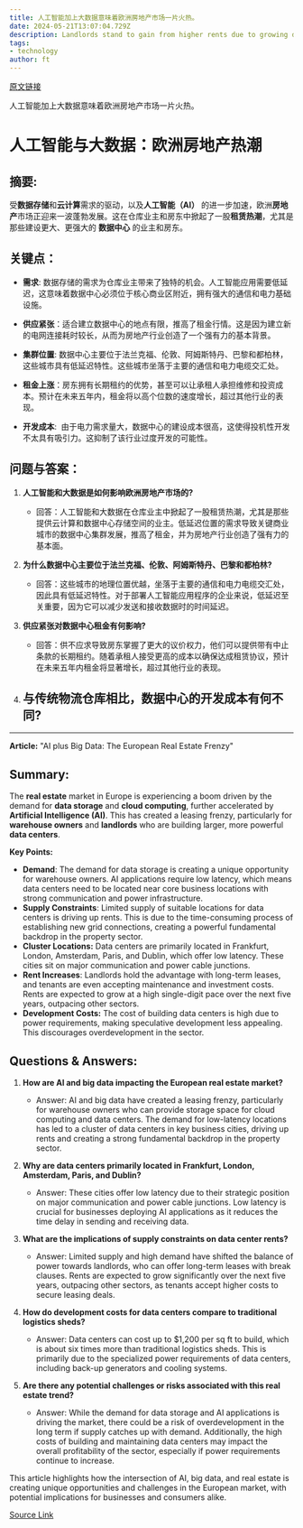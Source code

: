 ```yaml
---
title: 人工智能加上大数据意味着欧洲房地产市场一片火热。
date: 2024-05-21T13:07:04.729Z
description: Landlords stand to gain from higher rents due to growing demand for storage space
tags: 
- technology
author: ft
---
```


[原文链接](https://ft.com/content/84964470-a32d-4c2f-b919-f3fb1121ee8b)

人工智能加上大数据意味着欧洲房地产市场一片火热。

# **人工智能与大数据：欧洲房地产热潮** 

## 摘要: 
受**数据存储**和**云计算**需求的驱动，以及**人工智能（AI）** 的进一步加速，欧洲**房地产**市场正迎来一波蓬勃发展。这在仓库业主和房东中掀起了一股**租赁热潮**，尤其是那些建设更大、更强大的 **数据中心** 的业主和房东。 

## 关键点： 

- **需求**: 数据存储的需求为仓库业主带来了独特的机会。人工智能应用需要低延迟，这意味着数据中心必须位于核心商业区附近，拥有强大的通信和电力基础设施。 

- **供应紧张**：适合建立数据中心的地点有限，推高了租金行情。这是因为建立新的电网连接耗时较长，从而为房地产行业创造了一个强有力的基本背景。 

- **集群位置**: 数据中心主要位于法兰克福、伦敦、阿姆斯特丹、巴黎和都柏林，这些城市具有低延迟特性。这些城市坐落于主要的通信和电力电缆交汇处。 

- **租金上涨**：房东拥有长期租约的优势，甚至可以让承租人承担维修和投资成本。预计在未来五年内，租金将以高个位数的速度增长，超过其他行业的表现。 

- **开发成本**:  由于电力需求量大，数据中心的建设成本很高，这使得投机性开发不太具有吸引力。这抑制了该行业过度开发的可能性。 

## 问题与答案： 

1. **人工智能和大数据是如何影响欧洲房地产市场的?** 
   - 回答：人工智能和大数据在仓库业主中掀起了一股租赁热潮，尤其是那些提供云计算和数据中心存储空间的业主。低延迟位置的需求导致关键商业城市的数据中心集群发展，推高了租金，并为房地产行业创造了强有力的基本面。 

2. **为什么数据中心主要位于法兰克福、伦敦、阿姆斯特丹、巴黎和都柏林?** 
   - 回答：这些城市的地理位置优越，坐落于主要的通信和电力电缆交汇处，因此具有低延迟特性。对于部署人工智能应用程序的企业来说，低延迟至关重要，因为它可以减少发送和接收数据时的时间延迟。 

3. **供应紧张对数据中心租金有何影响?** 
   - 回答：供不应求导致房东掌握了更大的议价权力，他们可以提供带有中止条款的长期租约。随着承租人接受更高的成本以确保达成租赁协议，预计在未来五年内租金将显著增长，超过其他行业的表现。 

4. **与传统物流仓库相比，数据中心的开发成本有何不同?** 
   - 

---

**Article:** "AI plus Big Data: The European Real Estate Frenzy" 

## Summary: 
The **real estate** market in Europe is experiencing a boom driven by the demand for **data storage** and **cloud computing**, further accelerated by **Artificial Intelligence (AI)**. This has created a leasing frenzy, particularly for **warehouse owners** and **landlords** who are building larger, more powerful **data centers**. 

**Key Points:** 
- **Demand**: The demand for data storage is creating a unique opportunity for warehouse owners. AI applications require low latency, which means data centers need to be located near core business locations with strong communication and power infrastructure. 
- **Supply Constraints**: Limited supply of suitable locations for data centers is driving up rents. This is due to the time-consuming process of establishing new grid connections, creating a powerful fundamental backdrop in the property sector. 
- **Cluster Locations:** Data centers are primarily located in Frankfurt, London, Amsterdam, Paris, and Dublin, which offer low latency. These cities sit on major communication and power cable junctions. 
- **Rent Increases**: Landlords hold the advantage with long-term leases, and tenants are even accepting maintenance and investment costs. Rents are expected to grow at a high single-digit pace over the next five years, outpacing other sectors. 
- **Development Costs:** The cost of building data centers is high due to power requirements, making speculative development less appealing. This discourages overdevelopment in the sector. 

## Questions & Answers: 

1. **How are AI and big data impacting the European real estate market?** 
   - Answer: AI and big data have created a leasing frenzy, particularly for warehouse owners who can provide storage space for cloud computing and data centers. The demand for low-latency locations has led to a cluster of data centers in key business cities, driving up rents and creating a strong fundamental backdrop in the property sector. 

2. **Why are data centers primarily located in Frankfurt, London, Amsterdam, Paris, and Dublin?** 
   - Answer: These cities offer low latency due to their strategic position on major communication and power cable junctions. Low latency is crucial for businesses deploying AI applications as it reduces the time delay in sending and receiving data. 

3. **What are the implications of supply constraints on data center rents?** 
   - Answer: Limited supply and high demand have shifted the balance of power towards landlords, who can offer long-term leases with break clauses. Rents are expected to grow significantly over the next five years, outpacing other sectors, as tenants accept higher costs to secure leasing deals. 

4. **How do development costs for data centers compare to traditional logistics sheds?** 
   - Answer: Data centers can cost up to $1,200 per sq ft to build, which is about six times more than traditional logistics sheds. This is primarily due to the specialized power requirements of data centers, including back-up generators and cooling systems. 

5. **Are there any potential challenges or risks associated with this real estate trend?** 
   - Answer: While the demand for data storage and AI applications is driving the market, there could be a risk of overdevelopment in the long term if supply catches up with demand. Additionally, the high costs of building and maintaining data centers may impact the overall profitability of the sector, especially if power requirements continue to increase. 

This article highlights how the intersection of AI, big data, and real estate is creating unique opportunities and challenges in the European market, with potential implications for businesses and consumers alike.

[Source Link](https://ft.com/content/84964470-a32d-4c2f-b919-f3fb1121ee8b)

